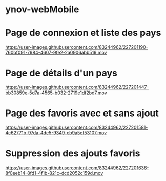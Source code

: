 # ynov-webMobile


# Page de connexion et liste des pays
https://user-images.githubusercontent.com/83244962/227201190-760bf091-7984-4607-9fe2-2a0906abb519.mov


# Page de détails d'un pays
https://user-images.githubusercontent.com/83244962/227201447-bb30859e-5d7a-4565-b032-2719e1df2bd7.mov

# Page des favoris avec et sans ajout
https://user-images.githubusercontent.com/83244962/227201581-4c62771b-97da-4de5-9349-cb9a5ef53107.mov

# Suppression des ajouts favoris
https://user-images.githubusercontent.com/83244962/227201636-8f0eeb14-8fd1-4f1b-821c-dcd2052c159d.mov

